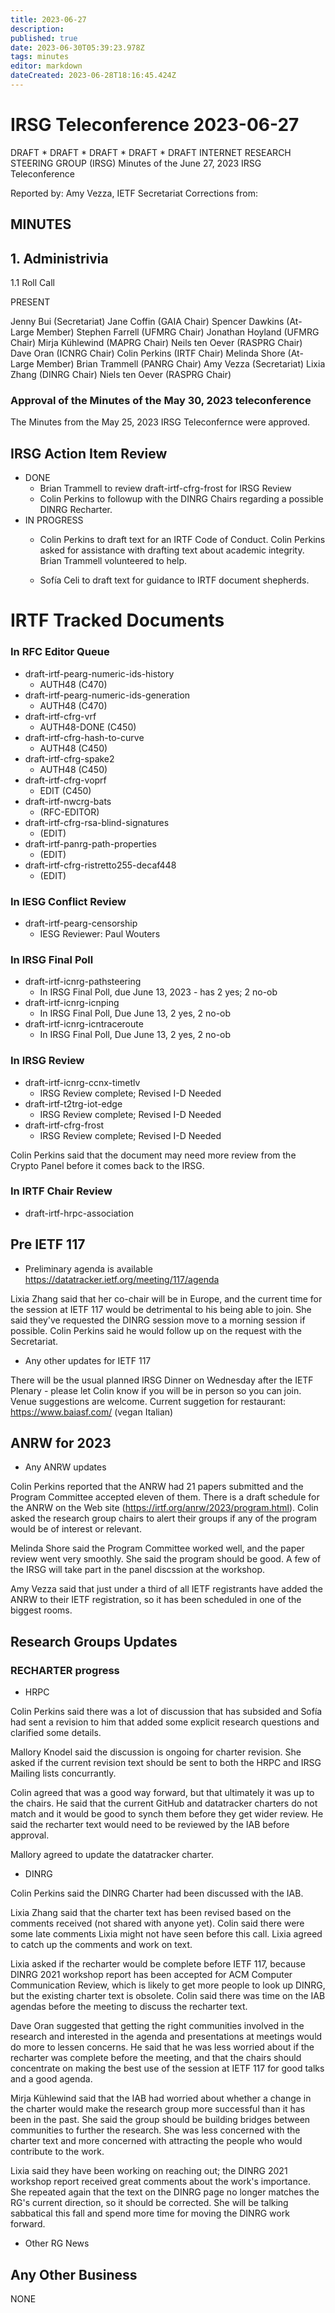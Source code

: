```yaml
---
title: 2023-06-27
description: 
published: true
date: 2023-06-30T05:39:23.978Z
tags: minutes
editor: markdown
dateCreated: 2023-06-28T18:16:45.424Z
---
```


# IRSG Teleconference 2023-06-27

DRAFT * DRAFT * DRAFT * DRAFT * DRAFT
INTERNET RESEARCH STEERING GROUP (IRSG)
Minutes of the June 27, 2023 IRSG Teleconference

Reported by: Amy Vezza, IETF Secretariat
Corrections from: 

MINUTES
---------------------------------
## 1. Administrivia
1.1 Roll Call

PRESENT

Jenny Bui (Secretariat)
Jane Coffin (GAIA Chair)
Spencer Dawkins (At-Large Member)
Stephen Farrell (UFMRG Chair)
Jonathan Hoyland (UFMRG Chair)
Mirja Kühlewind (MAPRG Chair)
Neils ten Oever (RASPRG Chair)
Dave Oran (ICNRG Chair)
Colin Perkins (IRTF Chair)
Melinda Shore (At-Large Member)
Brian Trammell (PANRG Chair)
Amy Vezza (Secretariat)
Lixia Zhang (DINRG Chair)
Niels ten Oever (RASPRG Chair)

### Approval of the Minutes of the May 30, 2023 teleconference

The Minutes from the May 25, 2023 IRSG Teleconfernce were approved.

## IRSG Action Item Review
* DONE
    * Brian Trammell to review draft-irtf-cfrg-frost for IRSG Review
    * Colin Perkins to followup with the DINRG Chairs regarding a possible DINRG Recharter.
* IN PROGRESS
    * Colin Perkins to draft text for an IRTF Code of Conduct.
        Colin Perkins asked for assistance with drafting text about academic integrity. Brian Trammell volunteered to help.

    * Sofía Celi to draft text for guidance to IRTF document shepherds.

# IRTF Tracked Documents
### In RFC Editor Queue
* draft-irtf-pearg-numeric-ids-history
    * AUTH48 (C470)
* draft-irtf-pearg-numeric-ids-generation
    * AUTH48 (C470)
* draft-irtf-cfrg-vrf 
    * AUTH48-DONE (C450)
* draft-irtf-cfrg-hash-to-curve 
    * AUTH48 (C450)
* draft-irtf-cfrg-spake2
    * AUTH48 (C450)
* draft-irtf-cfrg-voprf 
    * EDIT (C450)
* draft-irtf-nwcrg-bats 
    * (RFC-EDITOR)
* draft-irtf-cfrg-rsa-blind-signatures 
    * (EDIT)
* draft-irtf-panrg-path-properties 
    * (EDIT)
* draft-irtf-cfrg-ristretto255-decaf448 
    * (EDIT)


### In IESG Conflict Review
* draft-irtf-pearg-censorship
    * IESG Reviewer: Paul Wouters

### In IRSG Final Poll

* draft-irtf-icnrg-pathsteering 
    * In IRSG Final Poll, due June 13, 2023 - has 2 yes; 2 no-ob
* draft-irtf-icnrg-icnping 
    * In IRSG Final Poll, Due June 13, 2 yes, 2 no-ob
* draft-irtf-icnrg-icntraceroute
    * In IRSG Final Poll, Due June 13, 2 yes, 2 no-ob

### In IRSG Review

* draft-irtf-icnrg-ccnx-timetlv
    * IRSG Review complete; Revised I-D Needed
* draft-irtf-t2trg-iot-edge
    * IRSG Review complete; Revised I-D Needed
* draft-irtf-cfrg-frost 
    * IRSG Review complete; Revised I-D Needed 

Colin Perkins said that the document may need more review from the Crypto Panel before it comes back to the IRSG.

### In IRTF Chair Review
* draft-irtf-hrpc-association

## Pre IETF 117
* Preliminary agenda is available https://datatracker.ietf.org/meeting/117/agenda

Lixia Zhang said that her co-chair will be in Europe, and the current time for the session at IETF 117 would be detrimental to his being able to join. She said they've requested the DINRG session move to a morning session if possible. Colin Perkins said he would follow up on the request with the Secretariat. 

* Any other updates for IETF 117

There will be the usual planned IRSG Dinner on Wednesday after the IETF Plenary - please let Colin know if you will be in person so you can join. Venue suggestions are welcome. 
Current suggetion for restaurant: https://www.baiasf.com/ (vegan Italian)

## ANRW for 2023 
* Any ANRW updates

Colin Perkins reported that the ANRW had 21 papers submitted and the Program Committee accepted eleven of them. There is a draft schedule for the ANRW on the Web site (https://irtf.org/anrw/2023/program.html). Colin asked the research group chairs to alert their groups if any of the program would be of interest or relevant. 

Melinda Shore said the Program Committee worked well, and the paper review went very smoothly. She said the program should be good. A few of the IRSG will take part in the panel discssion at the workshop.

Amy Vezza said that just under a third of all IETF registrants have added the ANRW to their IETF registration, so it has been scheduled in one of the biggest rooms.

## Research Groups Updates
### RECHARTER progress 
   * HRPC

Colin Perkins said there was a lot of discussion that has subsided and Sofía had sent a revision to him that added some explicit research questions and clarified some details.
    
Mallory Knodel said the discussion is ongoing for charter revision. She asked if the current revision text should be sent to both the HRPC and IRSG Mailing lists concurrantly. 
    
Colin agreed that was a good way forward, but that ultimately it was up to the chairs. He said that the current GitHub and datatracker charters do not match and it would be good to synch them before they get wider review. He said the recharter text would need to be reviewed by the IAB before approval.
    
Mallory agreed to update the datatracker charter.

   * DINRG
 
Colin Perkins said the DINRG Charter had been discussed with the IAB. 
    
Lixia Zhang said that the charter text has been revised based on the comments received (not shared with anyone yet). Colin said there were some late comments Lixia might not have seen before this call. Lixia agreed to catch up the comments and work on text.
    
Lixia asked if the recharter would be complete before IETF 117, because DINRG 2021 workshop report has been accepted for ACM Computer Communication Review, which is likely to get more people to look up DINRG, but the existing charter text is obsolete. Colin said there was time on the IAB agendas before the meeting to discuss the recharter text.
    
Dave Oran suggested that getting the right communities involved in the research and interested in the agenda and presentations at meetings would do more to lessen concerns. He said that he was less worried about if the recharter was complete before the meeting, and that the chairs should concentrate on making the best use of the session at IETF 117 for good talks and a good agenda.
    
Mirja Kühlewind said that the IAB had worried about whether a change in the charter would make the research group more successful than it has been in the past. She said the group should be building bridges between communities to further the research. She was less concerned with the charter text and more concerned with attracting the people who would contribute to the work.
    
Lixia said they have been working on reaching out; the DINRG 2021 workshop report received great comments about the work's importance. She repeated again that the text on the DINRG page no longer matches the RG's current direction, so it should be corrected. She will be talking sabbatical this fall and spend more time for moving the DINRG work forward.

* Other RG News

## Any Other Business

NONE
